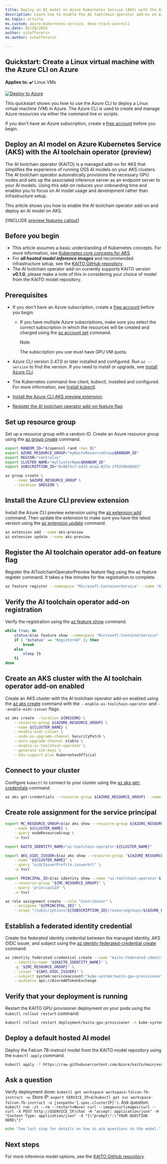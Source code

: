 ```yaml
---
title: Deploy an AI model on Azure Kubernetes Service (AKS) with the AI toolchain operator (preview)
description: Learn how to enable the AI toolchain operator add-on on Azure Kubernetes Service (AKS) to simplify OSS AI model management and deployment.
ms.topic: article
ms.custom: azure-kubernetes-service, devx-track-azurecli
ms.date: 02/28/2024
author: schaffererin
ms.author: schaffererin

---
```


## Quickstart: Create a Linux virtual machine with the Azure CLI on Azure

**Applies to:** :heavy_check_mark: Linux VMs

[![Deploy to Azure](https://aka.ms/deploytoazurebutton)](https://go.microsoft.com/fwlink/?linkid=2262692)

This quickstart shows you how to use the Azure CLI to deploy a Linux virtual machine (VM) in Azure. The Azure CLI is used to create and manage Azure resources via either the command line or scripts.

If you don't have an Azure subscription, create a [free account](https://azure.microsoft.com/free/?WT.mc_id=A261C142F) before you begin.

## Deploy an AI model on Azure Kubernetes Service (AKS) with the AI toolchain operator (preview)

The AI toolchain operator (KAITO) is a managed add-on for AKS that simplifies the experience of running OSS AI models on your AKS clusters. The AI toolchain operator automatically provisions the necessary GPU nodes and sets up the associated inference server as an endpoint server to your AI models. Using this add-on reduces your onboarding time and enables you to focus on AI model usage and development rather than infrastructure setup.

This article shows you how to enable the AI toolchain operator add-on and deploy an AI model on AKS.

[!INCLUDE [preview features callout](~/reusable-content/ce-skilling/azure/includes/aks/includes/preview/preview-callout.md)]

## Before you begin

* This article assumes a basic understanding of Kubernetes concepts. For more information, see [Kubernetes core concepts for AKS](./concepts-clusters-workloads.md).
* For ***all hosted model inference images*** and recommended infrastructure setup, see the [KAITO GitHub repository](https://github.com/Azure/kaito).
* The AI toolchain operator add-on currently supports KAITO version **v0.1.0**, please make a note of this in considering your choice of model from the KAITO model repository.

## Prerequisites

* If you don't have an Azure subscription, create a [free account](https://azure.microsoft.com/free/?WT.mc_id=A261C142F) before you begin.
  * If you have multiple Azure subscriptions, make sure you select the correct subscription in which the resources will be created and charged using the [az account set](https://learn.microsoft.com/en-us/cli/azure/account?view=azure-cli-latest#az-account-set) command.

    > [!NOTE]
    > The subscription you use must have GPU VM quota.

* Azure CLI version 2.47.0 or later installed and configured. Run `az --version` to find the version. If you need to install or upgrade, see [Install Azure CLI](/cli/azure/install-azure-cli).
* The Kubernetes command-line client, kubectl, installed and configured. For more information, see [Install kubectl](https://kubernetes.io/docs/tasks/tools/install-kubectl/).
* [Install the Azure CLI AKS preview extension](#install-the-azure-cli-preview-extension).
* [Register the AI toolchain operator add-on feature flag](#register-the-ai-toolchain-operator-add-on-feature-flag).

## Set up resource group

Set up a resource group with a random ID. Create an Azure resource group using the [az group create](https://learn.microsoft.com/en-us/cli/azure/group?view=azure-cli-latest#az-group-create) command.

```bash
export RANDOM_ID="$(openssl rand -hex 3)"
export AZURE_RESOURCE_GROUP="myKaitoResourceGroup$RANDOM_ID"
export REGION="centralus"
export CLUSTER_NAME="myClusterName$RANDOM_ID"
export SUBSCRIPTION_ID="0c8875c7-e423-4caa-827a-1f0350bd8dd3"

az group create \
    --name $AZURE_RESOURCE_GROUP \
    --location $REGION \
```

## Install the Azure CLI preview extension

Install the Azure CLI preview extension using the [az extension add](https://learn.microsoft.com/en-us/cli/azure/extension?view=azure-cli-latest#az-extension-add) command. Then update the extension to make sure you have the latest version using the [az extension update](https://learn.microsoft.com/en-us/cli/azure/extension?view=azure-cli-latest#az-extension-update) command.

```bash
az extension add --name aks-preview
az extension update --name aks-preview
```

## Register the AI toolchain operator add-on feature flag

Register the AIToolchainOperatorPreview feature flag using the az feature register command.
It takes a few minutes for the registration to complete.

```bash
az feature register --namespace "Microsoft.ContainerService" --name "AIToolchainOperatorPreview"
```

## Verify the AI toolchain operator add-on registration

Verify the registration using the [az feature show](https://learn.microsoft.com/en-us/cli/azure/feature?view=azure-cli-latest#az-feature-show) command.

```bash
while true; do
    status=$(az feature show --namespace "Microsoft.ContainerService" --name "AIToolchainOperatorPreview" --query "properties.state" -o tsv)
    if [ "$status" == "Registered" ]; then
        break
    else
        sleep 15
    fi
done
```

## Create an AKS cluster with the AI toolchain operator add-on enabled

Create an AKS cluster with the AI toolchain operator add-on enabled using the [az aks create](https://learn.microsoft.com/en-us/cli/azure/aks?view=azure-cli-latest#az-aks-create) command with the `--enable-ai-toolchain-operator` and `--enable-oidc-issuer` flags.

```bash
az aks create --location ${REGION} \
    --resource-group ${AZURE_RESOURCE_GROUP} \
    --name ${CLUSTER_NAME} \
    --enable-oidc-issuer \
    --node-os-upgrade-channel SecurityPatch \
    --auto-upgrade-channel stable \
    --enable-ai-toolchain-operator \
    --generate-ssh-keys \
    --k8s-support-plan KubernetesOfficial
```

## Connect to your cluster

Configure `kubectl` to connect to your cluster using the [az aks get-credentials](https://learn.microsoft.com/en-us/cli/azure/aks?view=azure-cli-latest#az-aks-get-credentials) command.

```bash
az aks get-credentials --resource-group ${AZURE_RESOURCE_GROUP} --name ${CLUSTER_NAME}
```

## Create role assignment for the service principal

```bash
export MC_RESOURCE_GROUP=$(az aks show --resource-group ${AZURE_RESOURCE_GROUP} \
    --name ${CLUSTER_NAME} \
    --query nodeResourceGroup \
    -o tsv)

export KAITO_IDENTITY_NAME="ai-toolchain-operator-${CLUSTER_NAME}"

export AKS_OIDC_ISSUER=$(az aks show --resource-group "${AZURE_RESOURCE_GROUP}" \
    --name "${CLUSTER_NAME}" \
    --query "oidcIssuerProfile.issuerUrl" \
    -o tsv)

export PRINCIPAL_ID=$(az identity show --name "ai-toolchain-operator-${CLUSTER_NAME}" \
    --resource-group "${MC_RESOURCE_GROUP}" \
    --query 'principalId' \
    -o tsv)

az role assignment create --role "Contributor" \
    --assignee "${PRINCIPAL_ID}" \
    --scope "/subscriptions/${SUBSCRIPTION_ID}/resourcegroups/${AZURE_RESOURCE_GROUP}"
```

## Establish a federated identity credential

Create the federated identity credential between the managed identity, AKS OIDC issuer, and subject using the [az identity federated-credential create](https://learn.microsoft.com/en-us/cli/azure/identity/federated-credential?view=azure-cli-latest) command.

```bash
az identity federated-credential create --name "kaito-federated-identity" \
    --identity-name "${KAITO_IDENTITY_NAME}" \
    -g "${MC_RESOURCE_GROUP}" \
    --issuer "${AKS_OIDC_ISSUER}" \
    --subject system:serviceaccount:"kube-system:kaito-gpu-provisioner" \
    --audience api://AzureADTokenExchange
```

## Verify that your deployment is running

Restart the KAITO GPU provisioner deployment on your pods using the `kubectl rollout restart` command:

```bash
kubectl rollout restart deployment/kaito-gpu-provisioner -n kube-system
```

## Deploy a default hosted AI model

Deploy the Falcon 7B-instruct model from the KAITO model repository using the `kubectl apply` command.

```bash
kubectl apply -f https://raw.githubusercontent.com/Azure/kaito/main/examples/inference/kaito_workspace_falcon_7b-instruct.yaml
```

## Ask a question

Verify deployment done: `kubectl get workspace workspace-falcon-7b-instruct -w`.
Store IP: `export SERVICE_IP=$(kubectl get svc workspace-falcon-7b-instruct -o jsonpath='{.spec.clusterIP}')`.
Ask question: `kubectl run -it --rm --restart=Never curl --image=curlimages/curl -- curl -X POST http://$SERVICE_IP/chat -H "accept: application/json" -H "Content-Type: application/json" -d "{\"prompt\":\"YOUR QUESTION HERE\"}"`

```bash
echo "See last step for details on how to ask questions to the model."
```

## Next steps

For more inference model options, see the [KAITO GitHub repository](https://github.com/Azure/kaito).
